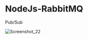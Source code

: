 # NodeJs-RabbitMQ
Pub/Sub

![Screenshot_22](https://user-images.githubusercontent.com/21373505/190504792-adaebd11-6ac6-4e61-a292-5adfb156f6bb.png)
